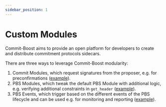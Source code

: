 ```yaml
---
sidebar_position: 1
---
```

# Custom Modules
Commit-Boost aims to provide an open platform for developers to create and distribute commitment protocols sidecars.

There are three ways to leverage Commit-Boost modularity:

1. Commit Modules, which request signatures from the proposer, e.g. for preconfirmations ([example](https://github.com/Commit-Boost/commit-boost-client/tree/78bdc47bf89082f4d1ea302f9a3f86f609966b28/examples/da_commit)).
2. PBS Modules, which tweak the default PBS Module with additional logic, e.g. verifying additional constraints in `get_header` ([example](https://github.com/Commit-Boost/commit-boost-client/tree/78bdc47bf89082f4d1ea302f9a3f86f609966b28/examples/status_api)).
3. PBS Events, which trigger based on the different events of the PBS lifecycle and can be used e.g. for monitoring and reporting ([example](https://github.com/Commit-Boost/commit-boost-client/tree/78bdc47bf89082f4d1ea302f9a3f86f609966b28/examples/builder_log)).

